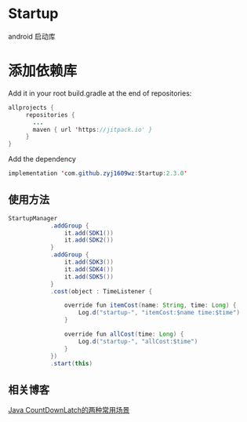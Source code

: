 # Startup
android 启动库

# 添加依赖库

Add it in your root build.gradle at the end of repositories:

```java
allprojects {
     repositories {
	   ...
	   maven { url 'https://jitpack.io' }
     }
}
```

Add the dependency

```java
implementation 'com.github.zyj1609wz:Startup:2.3.0'
```

## 使用方法

```java
StartupManager
            .addGroup {
                it.add(SDK1())
                it.add(SDK2())
            }
            .addGroup {
                it.add(SDK3())
                it.add(SDK4())
                it.add(SDK5())
            }
            .cost(object : TimeListener {

                override fun itemCost(name: String, time: Long) {
                    Log.d("startup-", "itemCost:$name time:$time")
                }

                override fun allCost(time: Long) {
                    Log.d("startup-", "allCost:$time")
                }
            })
            .start(this)
```

## 相关博客 
[Java CountDownLatch的两种常用场景](https://blog.csdn.net/zhaoyanjun6/article/details/120506758)
